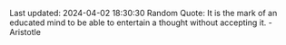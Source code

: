Last updated: 2024-04-02 18:30:30
Random Quote: It is the mark of an educated mind to be able to entertain a thought without accepting it. - Aristotle